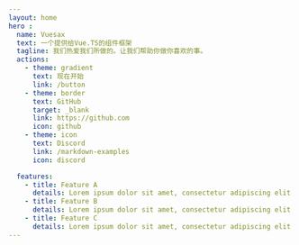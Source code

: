 ```yaml
---
layout: home
hero : 
  name: Vuesax
  text: 一个提供给Vue.TS的组件框架 
  tagline: 我们热爱我们所做的。让我们帮助你做你喜欢的事。
  actions:
    - theme: gradient
      text: 现在开始
      link: /button
    - theme: border
      text: GitHub
      target: _blank
      link: https://github.com
      icon: github
    - theme: icon
      text: Discord
      link: /markdown-examples
      icon: discord

  features:
    - title: Feature A
      details: Lorem ipsum dolor sit amet, consectetur adipiscing elit
    - title: Feature B
      details: Lorem ipsum dolor sit amet, consectetur adipiscing elit
    - title: Feature C
      details: Lorem ipsum dolor sit amet, consectetur adipiscing elit
---
```


